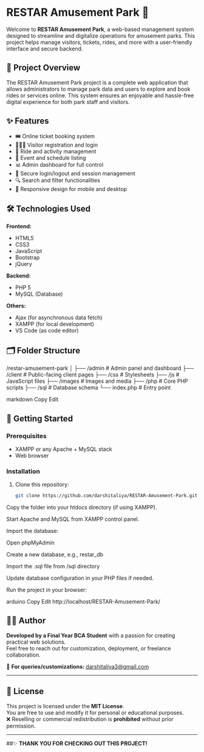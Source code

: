# RESTAR Amusement Park 🎢

Welcome to **RESTAR Amusement Park**, a web-based management system designed to streamline and digitalize operations for amusement parks. This project helps manage visitors, tickets, rides, and more with a user-friendly interface and secure backend.

## 📌 Project Overview

The RESTAR Amusement Park project is a complete web application that allows administrators to manage park data and users to explore and book rides or services online. This system ensures an enjoyable and hassle-free digital experience for both park staff and visitors.

## ✨ Features

- 🎟️ Online ticket booking system
- 👨‍👩‍👧 Visitor registration and login
- 🎡 Ride and activity management
- 📅 Event and schedule listing
- 📊 Admin dashboard for full control
- 🔐 Secure login/logout and session management
- 🔍 Search and filter functionalities
- 📱 Responsive design for mobile and desktop

## 🛠️ Technologies Used

**Frontend:**
- HTML5
- CSS3
- JavaScript
- Bootstrap
- jQuery

**Backend:**
- PHP 5
- MySQL (Database)

**Others:**
- Ajax (for asynchronous data fetch)
- XAMPP (for local development)
- VS Code (as code editor)

## 🗂️ Folder Structure
/restar-amusement-park
│
├── /admin # Admin panel and dashboard
├── /client # Public-facing client pages
├── /css # Stylesheets
├── /js # JavaScript files
├── /images # Images and media
├── /php # Core PHP scripts
├── /sql # Database schema
└── index.php # Entry point

markdown
Copy
Edit

## 🚀 Getting Started

### Prerequisites

- XAMPP or any Apache + MySQL stack
- Web browser

### Installation

1. Clone this repository:
   ```bash
   git clone https://github.com/darshitaliya/RESTAR-Amusement-Park.git
Copy the folder into your htdocs directory (if using XAMPP).

Start Apache and MySQL from XAMPP control panel.

Import the database:

Open phpMyAdmin

Create a new database, e.g., restar_db

Import the .sql file from /sql directory

Update database configuration in your PHP files if needed.

Run the project in your browser:

arduino
Copy
Edit
http://localhost/RESTAR-Amusement-Park/

## 👨‍💻 Author

**Developed by a Final Year BCA Student** with a passion for creating practical web solutions.  
Feel free to reach out for customization, deployment, or freelance collaboration.

📧 **For queries/customizations:** [darshitaliya3@gmail.com](mailto:darshitaliya3@gmail.com)

---

## 📄 License

This project is licensed under the **MIT License**.  
You are free to use and modify it for personal or educational purposes.  
❌ Reselling or commercial redistribution is **prohibited** without prior permission.

---

##✨ **THANK YOU FOR CHECKING OUT THIS PROJECT!**

